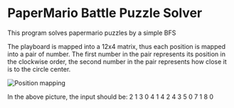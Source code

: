# PaperMario Battle Puzzle Solver
This program solves papermario puzzles by a simple BFS

The playboard is mapped into a 12x4 matrix, thus each position is mapped into a pair of number.
The first number in the pair represents its position in the clockwise order, 
the second number in the pair represents how close it is to the circle center.

![Position mapping](https://user-images.githubusercontent.com/4937997/103705278-9da11880-4f5f-11eb-849b-e3a221682d31.png)

In the above picture, the input should be:
2 1
3 0
4 1
4 2
4 3
5 0
7 1
8 0


